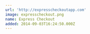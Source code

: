 ```yaml
---
url: 'http://expresscheckoutapp.com'
image: expresscheckout.png
name: Express Checkout
added: 2014-09-03T16:24:50.000Z
---
```

